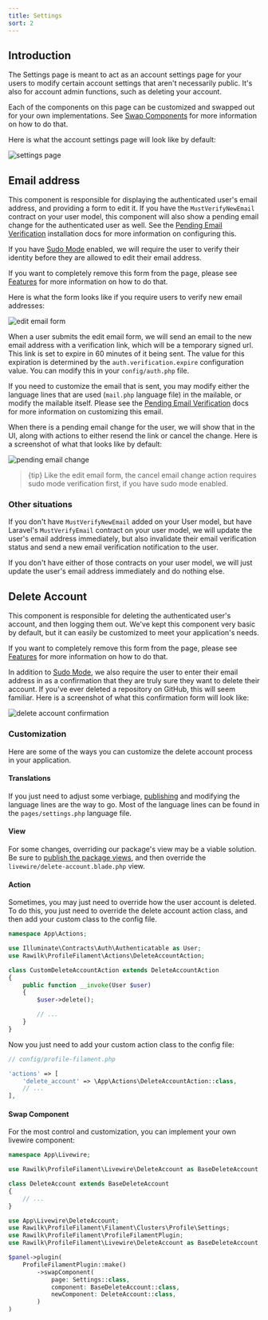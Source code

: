```yaml
---
title: Settings
sort: 2
---
```


## Introduction

The Settings page is meant to act as an account settings page for your users to modify certain account settings that aren't necessarily public. It's also for account admin functions, such as deleting your account.

Each of the components on this page can be customized and swapped out for your own implementations. See [Swap Components](/docs/profile-filament-plugin/{version}/customizations/page-customization#user-content-swap-components) for more information on how to do that.

Here is what the account settings page will look like by default:

![settings page](https://github.com/rawilk/profile-filament-plugin/blob/main/assets/images/settings-page.png?raw=true)

## Email address

This component is responsible for displaying the authenticated user's email address, and providing a form to edit it. If you have the `MustVerifyNewEmail` contract on your user model, this component will also show a pending email change for the authenticated user as well. See the [Pending Email Verification](/docs/profile-filament-plugin/{version}/installation#user-content-pending-email-verification) installation docs for more information on configuring this.

If you have [Sudo Mode](/docs/profile-filament-plugin/{version}/advanced-usage/sudo-mode) enabled, we will require the user to verify their identity before they are allowed to edit their email address.

If you want to completely remove this form from the page, please see [Features](/docs/profile-filament-plugin/{version}/customizations/features#user-content-update-email) for more information on how to do that.

Here is what the form looks like if you require users to verify new email addresses:

![edit email form](https://github.com/rawilk/profile-filament-plugin/blob/main/assets/images/edit-email-form.png?raw=true)

When a user submits the edit email form, we will send an email to the new email address with a verification link, which will be a temporary signed url. This link is set to expire in 60 minutes of it being sent. The value for this expiration is determined by the `auth.verification.expire` configuration value. You can modify this in your `config/auth.php` file.

If you need to customize the email that is sent, you may modify either the language lines that are used (`mail.php` language file) in the mailable, or modify the mailable itself. Please see the [Pending Email Verification](/docs/profile-filament-plugin/{version}/advanced-usage/mailables#user-content-pending-email-verification) docs for more information on customizing this email.

When there is a pending email change for the user, we will show that in the UI, along with actions to either resend the link or cancel the change. Here is a screenshot of what that looks like by default:

![pending email change](https://github.com/rawilk/profile-filament-plugin/blob/main/assets/images/pending-email-change.png?raw=true)

> {tip} Like the edit email form, the cancel email change action requires sudo mode verification first, if you have sudo mode enabled.

### Other situations

If you don't have `MustVerifyNewEmail` added on your User model, but have Laravel's `MustVerifyEmail` contract on your user model, we will update the user's email address immediately, but also invalidate their email verification status and send a new email verification notification to the user.

If you don't have either of those contracts on your user model, we will just update the user's email address immediately and do nothing else.

## Delete Account

This component is responsible for deleting the authenticated user's account, and then logging them out. We've kept this component very basic by default, but it can easily be customized to meet your application's needs.

If you want to completely remove this form from the page, please see [Features](/docs/profile-filament-plugin/{version}/customizations/features#user-content-delete-account) for more information on how to do that.

In addition to [Sudo Mode](/docs/profile-filament-plugin/{version}/advanced-usage/sudo-mode), we also require the user to enter their email address in as a confirmation that they are truly sure they want to delete their account. If you've ever deleted a repository on GitHub, this will seem familiar. Here is a screenshot of what this confirmation form will look like:

![delete account confirmation](https://github.com/rawilk/profile-filament-plugin/blob/main/assets/images/delete-account-confirm.png?raw=true)

### Customization

Here are some of the ways you can customize the delete account process in your application.

#### Translations

If you just need to adjust some verbiage, [publishing](/docs/profile-filament-plugin/{version}/installation#user-content-translations) and modifying the language lines are the way to go. Most of the language lines can be found in the `pages/settings.php` language file.

#### View

For some changes, overriding our package's view may be a viable solution. Be sure to [publish the package views](/docs/profile-filament-plugin/{version}/installation#user-content-views), and then override the `livewire/delete-account.blade.php` view.

#### Action

Sometimes, you may just need to override how the user account is deleted. To do this, you just need to override the delete account action class, and then add your custom class to the config file.

```php
namespace App\Actions;

use Illuminate\Contracts\Auth\Authenticatable as User;
use Rawilk\ProfileFilament\Actions\DeleteAccountAction;

class CustomDeleteAccountAction extends DeleteAccountAction
{
    public function __invoke(User $user)
    {
        $user->delete();

        // ...
    }
}
```

Now you just need to add your custom action class to the config file:

```php
// config/profile-filament.php

'actions' => [
    'delete_account' => \App\Actions\DeleteAccountAction::class,
    // ...
],
```

#### Swap Component

For the most control and customization, you can implement your own livewire component:

```php
namespace App\Livewire;

use Rawilk\ProfileFilament\Livewire\DeleteAccount as BaseDeleteAccount;

class DeleteAccount extends BaseDeleteAccount
{
    // ...
}
```

```php
use App\Livewire\DeleteAccount;
use Rawilk\ProfileFilament\Filament\Clusters\Profile\Settings;
use Rawilk\ProfileFilament\ProfileFilamentPlugin;
use Rawilk\ProfileFilament\Livewire\DeleteAccount as BaseDeleteAccount;

$panel->plugin(
    ProfileFilamentPlugin::make()
        ->swapComponent(
            page: Settings::class,
            component: BaseDeleteAccount::class,
            newComponent: DeleteAccount::class,
        )
)
```

